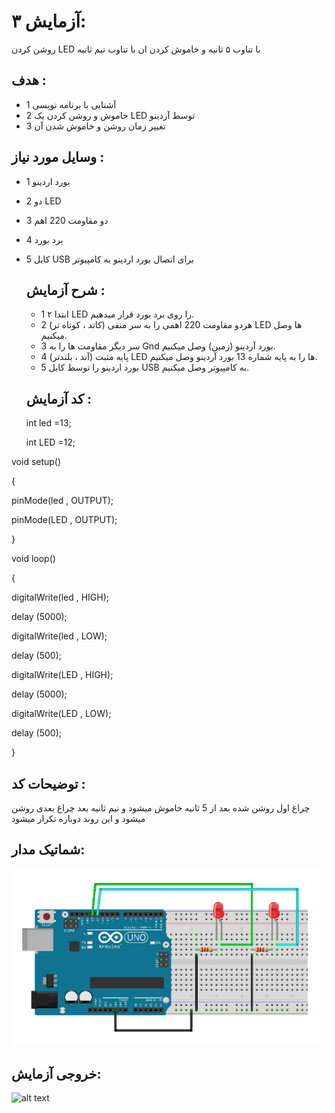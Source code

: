 # آزمایش ۳:
 روشن کردن LED با تناوب ۵ ثانیه و خاموش کردن ان با تناوب نیم ثانیه


## هدف :
* 1 آشنایی با برنامه نویسی
* 2 خاموش و روشن کردن یک LED توسط آردینو
* 3 تغییر زمان روشن و خاموش شدن آن


## وسایل مورد نیاز :
* 1 بورد اردینو
* 2 دو LED
* 3 دو مقاومت 220 اهم
* 4 برد بورد
* 5 کابل  USB  برای اتصال بورد اردینو به کامپیوتر


  ## شرح آزمایش :
  * 1 ابتدا ۲ LED را روی برد بورد قرار میدهیم.
  * 2 هردو مقاومت 220 اهمی را به سر منفی (کاتد ، کوتاه تر) LED ها وصل میکنیم.
  * 3 سر دیگر مقاومت ها را به Gnd بورد آردینو (زمین) وصل میکنیم.
  * 4 پایه مثبت (آند ، بلندتر) LED ها را به پایه شماره 13 بورد آردینو وصل میکنیم.
  * 5 بورد اردینو را توسط کابل  USB  به کامپیوتر وصل میکنیم.

 
  ## کد آزمایش :
  int led =13;
  
  int LED =12;
  
void setup() 

{

pinMode(led , OUTPUT);

pinMode(LED , OUTPUT);

}

void loop() 

{

digitalWrite(led , HIGH);

delay (5000);

digitalWrite(led , LOW);

delay (500);

digitalWrite(LED , HIGH);

delay (5000);

digitalWrite(LED , LOW);

delay (500);

}


  ## توضیحات کد  :
  چراغ اول روشن شده بعد از 5 ثانیه خاموش میشود و نیم ثانیه بعد چراغ بعدی روشن میشود و این روند دوباره تکرار میشود


## شماتیک مدار:
![توضیح تصویر](https://github.com/Rahel12384/microprocessor-2/blob/main/Micro1/22.png)



## خروجی آزمایش:
![alt text](https://github.com/Rahel12384/microprocessor-2/blob/main/Micro1/Report%203/VID_20250105_205059_303.gif)

 
  
